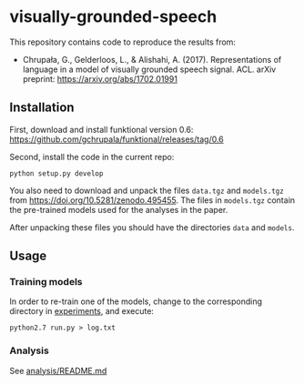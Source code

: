 # visually-grounded-speech

This repository contains code to reproduce the results from: 
- Chrupała, G., Gelderloos, L., & Alishahi, A. (2017). Representations of language in a model of visually grounded speech signal. ACL. arXiv preprint: https://arxiv.org/abs/1702.01991

## Installation

First, download and install funktional version 0.6: https://github.com/gchrupala/funktional/releases/tag/0.6

Second, install the code in the current repo:

    python setup.py develop

You also need to download and unpack the files `data.tgz` and `models.tgz` from https://doi.org/10.5281/zenodo.495455.
The files in `models.tgz` contain the pre-trained models used for the analyses in the paper.

After unpacking these files you should have the directories `data` and `models`.

## Usage

### Training models

In order to re-train one of the models, change to the corresponding directory in [experiments](experiments), and execute:

```
python2.7 run.py > log.txt
```
### Analysis

See [analysis/README.md](analysis/README.md)

